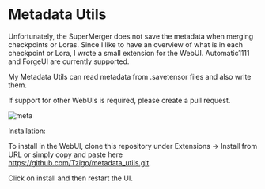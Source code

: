 # Metadata Utils
Unfortunately, the SuperMerger does not save the metadata when merging checkpoints or Loras. Since I like to have an overview of what is in each checkpoint or Lora, I wrote a small extension for the WebUI. Automatic1111 and ForgeUI are currently supported.

My Metadata Utils can read metadata from .savetensor files and also write them.

If support for other WebUIs is required, please create a pull request.

![meta](https://github.com/user-attachments/assets/426207ed-5c73-4eda-b241-27d543621b96)


Installation:

To install in the WebUI, clone this repository under Extensions -> Install from URL or simply copy and paste here https://github.com/Tzigo/metadata_utils.git.

Click on install and then restart the UI.
